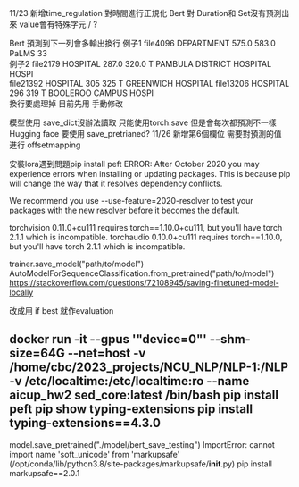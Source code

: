 11/23
新增time_regulation 對時間進行正規化
Bert 對 Duration和 Set沒有預測出來
value會有特殊字元 / ?

Bert 預測到下一列會多輸出換行
例子1
file4096    DEPARTMENT  575.0   583.0   PaLMS
33              
例子2
file2179    HOSPITAL    287.0   320.0   T
PAMBULA DISTRICT HOSPITAL HOSPI        
file21392   HOSPITAL    305 325 T
GREENWICH HOSPITAL
file13206   HOSPITAL    296 319 T
BOOLEROO CAMPUS HOSPI     
換行要處理掉 目前先用 手動修改

模型使用 save_dict沒辦法讀取
只能使用torch.save
但是會每次都預測不一樣
Hugging face 要使用 save_pretrianed?
11/26
新增第6個欄位
需要對預測的值 進行 offsetmapping

安裝lora遇到問題pip install peft
ERROR: After October 2020 you may experience errors when installing or updating packages. This is because pip will change the way that it resolves dependency conflicts.

We recommend you use --use-feature=2020-resolver to test your packages with the new resolver before it becomes the default.

torchvision 0.11.0+cu111 requires torch==1.10.0+cu111, but you'll have torch 2.1.1 which is incompatible.
torchaudio 0.10.0+cu111 requires torch==1.10.0, but you'll have torch 2.1.1 which is incompatible.

trainer.save_model("path/to/model")
AutoModelForSequenceClassification.from_pretrained("path/to/model")
https://stackoverflow.com/questions/72108945/saving-finetuned-model-locally


改成用 if best 就作evaluation

docker run -it --gpus '"device=0"' --shm-size=64G --net=host  -v /home/cbc/2023_projects/NCU_NLP/NLP-1:/NLP   -v /etc/localtime:/etc/localtime:ro  --name aicup_hw2 sed_core:latest /bin/bash
pip install peft
pip show typing-extensions
pip install typing-extensions==4.3.0
------
model.save_pretrained("./model/bert_save_testing")
ImportError: cannot import name 'soft_unicode' from 'markupsafe' (/opt/conda/lib/python3.8/site-packages/markupsafe/__init__.py)
pip install markupsafe==2.0.1